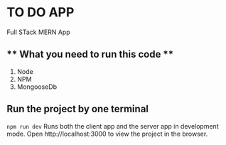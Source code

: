 # TO DO APP
Full STack MERN App 

## ** What you need to run this code **
1. Node 
2. NPM 
3. MongooseDb



## Run the project by one terminal
`npm run dev`
Runs both the client app and the server app in development mode. Open http://localhost:3000 to view the project in the browser.
